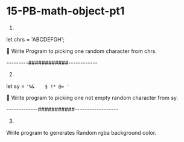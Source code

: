 # 15-PB-math-object-pt1

1)

let chrs = 'ABCDEFGH';

🚀 Write Program to picking one random character from chrs.


---------############------------

2)

let sy = `'%&    § !* @= '`


🚀  Write program to picking one not empty random character from sy.


-------------###########------------------

3)

Write program to generates Random rgba background color.
